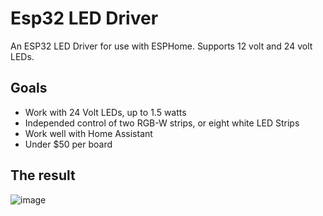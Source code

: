 # Esp32 LED Driver

An ESP32 LED Driver for use with ESPHome.  Supports 12 volt and 24 volt LEDs.

## Goals

* Work with 24 Volt LEDs, up to 1.5 watts
* Independed control of two RGB-W strips, or eight white LED Strips
* Work well with Home Assistant
* Under $50 per board

## The result

![image](https://user-images.githubusercontent.com/1480439/141598262-e89c958b-8340-47d7-b26c-8c19c153b1d0.png)
